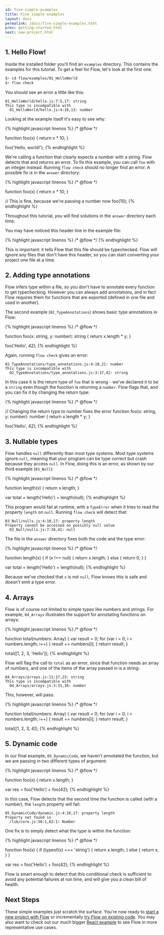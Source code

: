 ```yaml
---
id: five-simple-examples
title: Five simple examples
layout: docs
permalink: /docs/five-simple-examples.html
prev: getting-started.html
next: new-project.html
---
```


## 1. Hello Flow!

Inside the installed folder you'll find an `examples` directory. This contains the examples for this tutorial. To get a feel for Flow, let's look at the first one:

```bash
$> cd flow/examples/01_HelloWorld
$> flow check
```

You should see an error a little like this:

```bbcode
01_HelloWorld/hello.js:7:5,17: string
This type is incompatible with
  01_HelloWorld/hello.js:4:10,13: number
```

Looking at the example itself it's easy to see why:

{% highlight javascript linenos %}
/* @flow */

function foo(x) {
  return x * 10;
}

foo('Hello, world!');
{% endhighlight %}

We're calling a function that clearly expects a number with a string. Flow detects that and returns an error. To fix this example, you can call `foo` with an integer instead. Running `flow check` should no longer find an error. A possible fix is in the `answer` directory:

{% highlight javascript linenos %}
/* @flow */

function foo(x) {
  return x * 10;
}

// This is fine, because we're passing a number now
foo(10);
{% endhighlight %}

Throughout this tutorial, you will find solutions in the `answer` directory each time.

You may have noticed this header line in the example file:

{% highlight javascript linenos %}
/* @flow */
{% endhighlight %}

This is important: it tells Flow that this file should be typechecked. Flow will ignore any files that don't have this header, so you can start converting your project one file at a time.

## 2. Adding type annotations

Flow infers type within a file, so you don't have to annotate every function to get typechecking. However you can always add annotations, and in fact Flow requires them for functions that are exported (defined in one file and used in another).

The second example (`02_TypeAnnotations`) shows basic type annotations in Flow:

{% highlight javascript linenos %}
/* @flow */

function foo(x: string, y: number): string {
  return x.length * y;
}

foo('Hello', 42);
{% endhighlight %}

Again, running `flow check` gives an error:

```bbcode
02_TypeAnnotations/type_annotations.js:4:10,21: number
This type is incompatible with
  02_TypeAnnotations/type_annotations.js:3:37,42: string
```

In this case it is the return type of `foo` that is wrong - we've declared it to be a `string` even though the function is returning a `number`. Flow flags that, and you can fix it by changing the return type:

{% highlight javascript linenos %}
/* @flow */

// Changing the return type to number fixes the error
function foo(x: string, y: number): number {
  return x.length * y;
}

foo('Hello', 42);
{% endhighlight %}

## 3. Nullable types

Flow handles `null` differently than most type systems. Most type systems ignore `null`, meaning that your program can be type correct but crash because they access `null`. In Flow, doing this is an error, as shown by our third example (`03_Null`):

{% highlight javascript linenos %}
/* @flow */

function length(x) {
  return x.length;
}

var total = length('Hello') + length(null);
{% endhighlight %}

This program would fail at runtime, with a `TypeError` when it tries to read the property `length` on `null`. Running `flow check` will detect that:

```bbcode
03_Null/nulls.js:4:10,17: property length
Property cannot be accessed on possibly null value
  03_Null/nulls.js:7:38,41: null
```

The file in the `answer` directory fixes both the code and the type error:

{% highlight javascript linenos %}
/* @flow */

function length(x) {
  if (x !== null) {
    return x.length;
  } else {
    return 0;
  }
}

var total = length('Hello') + length(null);
{% endhighlight %}

Because we've checked that `x` is not `null`, Flow knows this is safe and doesn't emit a type error.

## 4. Arrays

Flow is of course not limited to simple types like numbers and strings. For example, `04_Arrays` illustrates the support for annotating functions on arrays:

{% highlight javascript linenos %}
/* @flow */

function total(numbers: Array<number>) {
  var result = 0;
  for (var i = 0; i < numbers.length; i++) {
    result += numbers[i];
  }
  return result;
}

total([1, 2, 3, 'Hello']);
{% endhighlight %}

Flow will flag the call to `total` as an error, since that function needs an array of numbers, and one of the items of the array passed in is a string:

```bbcode
04_Arrays/arrays.js:11:17,23: string
This type is incompatible with
  04_Arrays/arrays.js:3:31,36: number
```

This, however, will pass:

{% highlight javascript linenos %}
/* @flow */

function total(numbers: Array<number>) {
  var result = 0;
  for (var i = 0; i < numbers.length; i++) {
    result += numbers[i];
  }
  return result;
}

total([1, 2, 3, 4]);
{% endhighlight %}


## 5. Dynamic code

In our final example, `05_DynamicCode`, we haven't annotated the function, but we are passing in two different types of argument:

{% highlight javascript linenos %}
/* @flow */

function foo(x) {
  return x.length;
}

var res = foo('Hello') + foo(42);
{% endhighlight %}

In this case, Flow detects that the second time the function is called (with a number), the `length` property will fail:

```bbcode
05_DynamicCode/dynamic.js:4:10,17: property length
Property not found in
  /lib/core.js:50:1,62:1: Number
```

One fix is to simply detect what the type is within the function:

{% highlight javascript linenos %}
/* @flow */

function foo(x) {
  if (typeof(x) === 'string') {
    return x.length;
  } else {
    return x;
  }
}

var res = foo('Hello') + foo(42);
{% endhighlight %}

Flow is smart enough to detect that this conditional check is sufficient to avoid any potential failures at run time, and will give you a clean bill of health.

## Next Steps

These simple examples just scratch the surface. You're now ready to [start a new project with Flow](new-project.html) or incrementally [try Flow on existing code](existing.html). You may also want to check out our much bigger [React example](react-example.html) to see Flow in more representative use cases.
